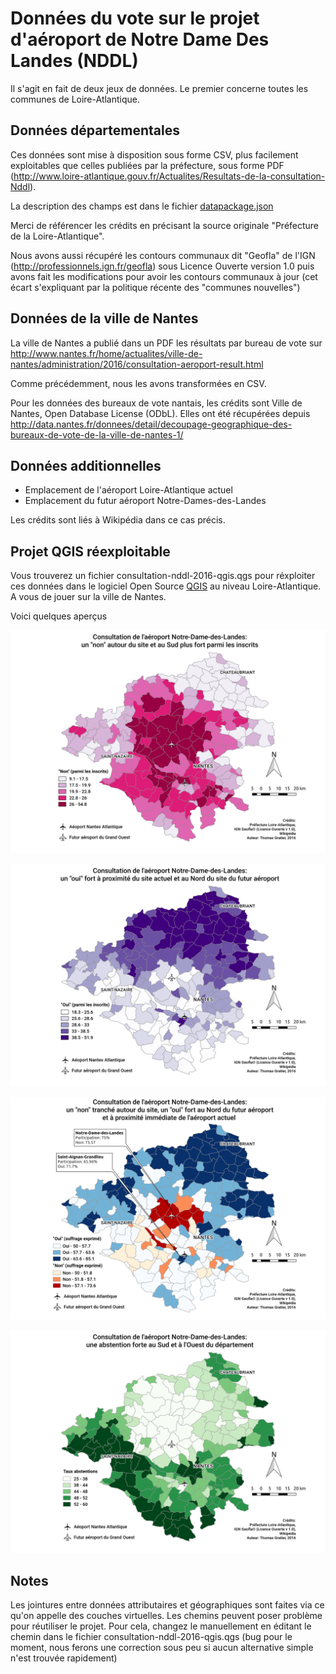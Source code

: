 # Données du vote sur le projet d'aéroport de Notre Dame Des Landes (NDDL)

Il s'agit en fait de deux jeux de données.
Le premier concerne toutes les communes de Loire-Atlantique.

## Données départementales

Ces données sont mise à disposition sous forme CSV, plus facilement exploitables que celles publiées par la préfecture, sous forme PDF (http://www.loire-atlantique.gouv.fr/Actualites/Resultats-de-la-consultation-Nddl).

La description des champs est dans le fichier [datapackage.json](datapackage.json)

Merci de référencer les crédits en précisant la source originale "Préfecture de la Loire-Atlantique".

Nous avons aussi récupéré les contours communaux dit "Geofla" de l'IGN (http://professionnels.ign.fr/geofla) sous Licence Ouverte version 1.0 puis avons fait les modifications pour avoir les contours communaux à jour (cet écart s'expliquant par la politique récente des "communes nouvelles")

## Données de la ville de Nantes

La ville de Nantes a publié dans un PDF les résultats par bureau de vote sur http://www.nantes.fr/home/actualites/ville-de-nantes/administration/2016/consultation-aeroport-result.html

Comme précédemment, nous les avons transformées en CSV.

Pour les données des bureaux de vote nantais, les crédits sont Ville de Nantes,  Open Database License (ODbL). Elles ont été récupérées depuis http://data.nantes.fr/donnees/detail/decoupage-geographique-des-bureaux-de-vote-de-la-ville-de-nantes-1/

## Données additionnelles

* Emplacement de l'aéroport Loire-Atlantique actuel
* Emplacement du futur aéroport Notre-Dames-des-Landes

Les crédits sont liés à Wikipédia dans ce cas précis.

## Projet QGIS réexploitable

Vous trouverez un fichier consultation-nddl-2016-qgis.qgs pour réxploiter ces données dans le logiciel Open Source [QGIS](http://qgis.org/fr/site/) au niveau Loire-Atlantique. A vous de jouer sur la ville de Nantes.

Voici quelques aperçus

![](resultat-consultation-non-inscrits-nddl-loire-atlantique.png)

![](resultat-consultation-oui-inscrits-nddl-loire-atlantique.png)

![](resultat-consultation-oui-non-exprimes-nddl-loire-atlantique.png)

![](resultat-consultation-taux-abstentions-nddl-loire-atlantique.png)

## Notes

Les jointures entre données attributaires et géographiques sont faites via ce qu'on appelle des couches virtuelles. Les chemins peuvent poser problème pour réutiliser le projet. Pour cela, changez le manuellement en éditant le chemin dans le fichier consultation-nddl-2016-qgis.qgs (bug pour le moment, nous ferons une correction sous peu si aucun alternative simple n'est trouvée rapidement)


